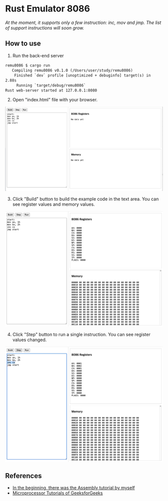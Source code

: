 # Rust Emulator 8086

*At the moment, it supports only a few instruction: inc, mov and jmp. The list of support instructions will soon grow.*

## How to use

1. Run the back-end server
```
remu8086 $ cargo run
   Compiling remu8086 v0.1.0 (/Users/user/study/remu8086)
    Finished `dev` profile [unoptimized + debuginfo] target(s) in 2.88s
     Running `target/debug/remu8086`
Rust web-server started at 127.0.0.1:8080
```

2. Open "index.html" file with your browser.

![](/open.png)


3. Click "Build" button to build the example code in the text area. You can see register values and memory values.

![](/build.png)


4. Click "Step" button to run a single instruction. You can see register values changed.

![](/step.png)


## References

* [In the beginning, there was the Assembly tutorial by myself](https://github.com/gurugio/book_assembly_8086)
* [Microprocessor Tutorials of GeeksforGeeks](https://www.geeksforgeeks.org/microprocessor-tutorials/)